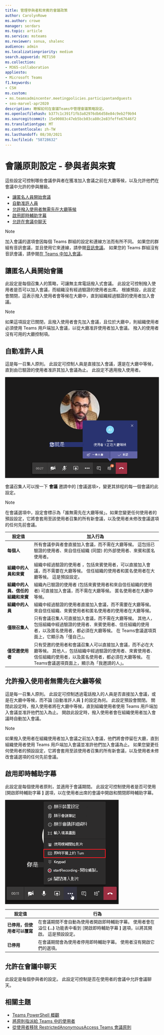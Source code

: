 ```yaml
---
title: 管理參與者和來賓的會議政策
author: CarolynRowe
ms.author: crowe
manager: serdars
ms.topic: article
ms.service: msteams
ms.reviewer: sonua, shalenc
audience: admin
ms.localizationpriority: medium
search.appverid: MET150
ms.collection:
- M365-collaboration
appliesto:
- Microsoft Teams
f1.keywords:
- CSH
ms.custom:
- ms.teamsadmincenter.meetingpolicies.participantandguests
- seo-marvel-apr2020
description: 瞭解如何在會議Teams中管理會議策略設定。
ms.openlocfilehash: b377c1c391f1fb3a82976db6d58e84c9eb2f9b94
ms.sourcegitcommit: 15e90083c47eb5bcb03ca80c2e83feffe67646f2
ms.translationtype: MT
ms.contentlocale: zh-TW
ms.lasthandoff: 08/30/2021
ms.locfileid: "58728632"
---
```

# <a name="meeting-policy-settings---participants--guests"></a>會議原則設定 - 參與者與來賓

<a name="bkmeetingparticipants"> </a>

這些設定可控制哪些會議參與者在獲准加入會議之前在大廳等候，以及允許他們在會議中允許的參與層級。

- [讓匿名人員開始會議](#let-anonymous-people-start-a-meeting)
- [自動准許人員](#automatically-admit-people)
- [允許撥入使用者無需先在大廳等候](#allow-dial-in-users-to-bypass-the-lobby)
- [啟用即時輔助字幕](#enable-live-captions)
- [允許在會議中聊天](#allow-chat-in-meetings)

> [!NOTE]
>加入會議的選項會因每個 Teams 群組的設定和連線方法而有所不同。 如果您的群組有音訊會議，並且使用它來連線，請參閱[音訊會議](/microsoftteams/audio-conferencing-in-office-365)。 如果您的 Teams 群組沒有音訊會議，請參閱[在 Teams 中加入會議](https://support.office.com/article/join-a-meeting-in-teams-1613bb53-f3fa-431e-85a9-d6a91e3468c9)。

## <a name="let-anonymous-people-start-a-meeting"></a>讓匿名人員開始會議

此設定是每個召集人的策略，可讓無主席電話撥入式會議。 此設定可控制撥入使用者是否可以加入會議，而組織沒有經過驗證的使用者出席。 根據預設，此設定會關閉，這表示撥入使用者會等候在大廳中，直到組織經過驗證的使用者加入會議。

> [!NOTE]
> 如果這項設定已關閉，且撥入使用者會先加入會議，且位於大廳中，則組織使用者必須使用 Teams 用戶端加入會議，以從大廳准許使用者加入會議。 撥入的使用者沒有可用的大廳控制項。

## <a name="automatically-admit-people"></a>自動准許人員

這是每一召集人原則。 此設定可控制人員是直接加入會議，還是在大廳中等候，直到由已驗證的使用者准許其加入會議為止。 此設定不適用撥入使用者。

![螢幕擷取畫面顯示與大廳中的使用者開會。](media/meeting-policies-lobby.png)

 會議召集人可以按一下 **會議** 邀請中的 [會議選項>，變更其排程的每一個會議的此設定。

> [!NOTE]
> 在會議選項中，設定會標示為「誰無需先在大廳等候」。如果您變更任何使用者的預設設定，它將會套用至該使用者召集的所有新會議，以及使用者未修改會議選項的任何先前會議。
  
|設定值  |加入行為 |
|---------|---------|
|**每個人**   |所有會議參與者會直接加入會議，而不需在大廳等候。 這包括已驗證的使用者、來自信任組織 (同盟) 的外部使用者、來賓和匿名使用者。     |
|**組織中的人員和來賓**     |組織中經過驗證的使用者 ，包括來賓使用者，可以直接加入會議，而不需要在大廳等候。 信任組織的使用者和匿名使用者在大廳等候。 這是預設設定。    |
|**組織中的人員、信任的組織和來賓**     |組織內已驗證的使用者 (包括來賓使用者和來自信任組織的使用者) 可直接加入會議，而不需在大廳等候。  匿名使用者在大廳中等候。   |
|**組織中的人員**    |組織中經過驗證的使用者直接加入會議，而不需要在大廳等候。  來自信任組織、來賓使用者和匿名使用者的使用者在大廳等候。          |
|**僅限召集人**    |只有會議召集人可直接加入會議，而不需在大廳等候。 其他人，包括組織中經過驗證的使用者、來賓使用者、信任組織的使用者，以及匿名使用者，都必須在大廳等候。 在 Teams會議選項頁面上，它顯示為「僅自己」。          |
|**僅受邀使用者**    |只有受邀的使用者和會議召集人可以直接加入會議，而不必在大廳等候。 其他人，包括組織中經過驗證的使用者、來賓使用者、信任組織的使用者，以及匿名使用者，都必須在大廳等候。 在 Teams會議選項頁面上，顯示為「我邀請的人」。          |

## <a name="allow-dial-in-users-to-bypass-the-lobby"></a>允許撥入使用者無需先在大廳等候

這是每一召集人原則。 此設定可控制透過電話撥入的人員是否直接加入會議，或是在大廳中等候，而不論 [自動准許人員 **]** 的設定為何。 此設定預設會關閉。 關閉此設定時，撥入使用者將在大廳中等候，直到組織使用者使用 Teams 用戶端加入會議並准許他們加入為止。 開啟此設定時，撥入使用者會在組織使用者加入會議時自動加入會議。

> [!NOTE]
> 如果撥入使用者在組織使用者加入會議之前加入會議，他們將會停留在大廳，直到組織使用者使用 Teams 用戶端加入會議並准許他們加入會議為止。 如果您變更任何使用者的預設設定，它將會套用至該使用者召集的所有新會議，以及使用者未修改會議選項的任何先前會議。

## <a name="enable-live-captions"></a>啟用即時輔助字幕

此設定是每個使用者原則，並適用于會議期間。 此設定可控制使用者是否可使用 [開啟即時輔助字幕 **]** 選項，以在使用者出席的會議中開啟和關閉即時輔助字幕。  

![顯示開啟即時字幕選項的螢幕擷取畫面。](media/meeting-policies-live-captions.png)

|設定值 |行為  |
|---------|---------|
|**已停用，但使用者可以覆寫**     | 在會議期間不會自動為使用者開啟即時輔助字幕。 使用者會在溢位 **(...)** 功能表中看到 [開啟即時輔助字幕 **]** 選項，以將其開啟。 這是預設設定。 |
|**已停用**     | 在會議期間會為使用者停用即時輔助字幕。 使用者沒有開啟它們的選項。          |

<a name="bkcontentsharing"> </a>

## <a name="allow-chat-in-meetings"></a>允許在會議中聊天

此設定是每個參與者的設定。 此設定可控制是否在使用者的會議中允許會議聊天。

<a name="bkparticipantsandguests"> </a>






## <a name="related-topics"></a>相關主題

- [Teams PowerShell 概觀](teams-powershell-overview.md)
- [將原則指派給 Teams 中的使用者](assign-policies.md)
- [從使用者移除 RestrictedAnonymousAccess Teams 會議原則](meeting-policies-restricted-anonymous-access.md)
